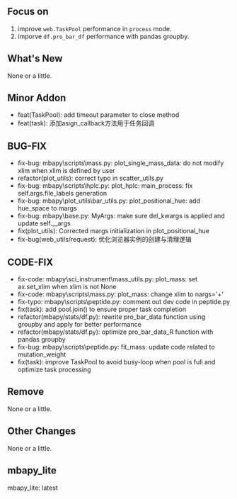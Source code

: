


## Focus on  
1. improve `web.TaskPool` performance in `process` mode.
2. imporve `df.pro_bar_df` performance with pandas groupby.

  
## What's New 
None or a little. 


## Minor Addon
- feat(TaskPool): add timeout parameter to close method  
- feat(task): 添加asign_callback方法用于任务回调


## BUG-FIX  
- fix-bug: mbapy\scripts\mass.py: plot_single_mass_data: do not modify xlim when xlim is defined by user  
- refactor(plot_utils): correct typo in scatter_utils.py  
- fix-bug: mbapy\scripts\hplc.py: plot_hplc: main_process: fix self.args.file_labels generation  
- fix-bug: mbapy\plot_utils\bar_utils.py: plot_positional_hue: add hue_space to margs  
- fix-bug: mbapy\base.py: MyArgs: make sure del_kwargs is applied and update self.__args  
- fix(plot_utils): Corrected margs initialization in plot_positional_hue  
- fix-bug(web_utils/request): 优化浏览器实例的创建与清理逻辑



## CODE-FIX 
- fix-code: mbapy\sci_instrument\mass\_utils.py: plot_mass: set ax.set_xlim when xlim is not None 
- fix-code: mbapy\scripts\mass.py: plot_mass: change xlim to nargs='+'
- fix-typo: mbapy\scripts\peptide.py: comment out dev code in peptide.py  
- fix(task): add pool.join() to ensure proper task completion  
- refactor(mbapy/stats/df.py): rewrite pro_bar_data function using groupby and apply for better performance  
- refactor(mbapy/stats/df.py): optimize pro_bar_data_R function with pandas groupby  
- fix-bug: mbapy\scripts\peptide.py: fit_mass: update code related to mutation_weight  
- fix(task): improve TaskPool to avoid busy-loop when pool is full and optimize task processing


## Remove  
None or a little.  
  
  
## Other Changes  
None or a little.  


## mbapy_lite
mbapy_lite: latest
